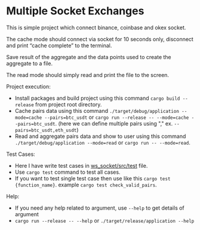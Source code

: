 # Multiple Socket Exchanges

This is simple project which connect binance, coinbase and okex socket.

The cache mode should connect via socket for 10 seconds only, disconnect and print “cache complete” to the terminal.

Save result of the aggregate and the data points used to create the aggregate to a file.

The read mode should simply read and print the file to the screen.

Project execution:
- Install packages and build project using this command `cargo build --release` from project root directory.
- Cache pairs data using this command `./target/debug/application --mode=cache --pairs=btc_usdt` or `cargo run --release -- --mode=cache --pairs=btc_usdt`. (here we can define multiple pairs using "," ex. `--pairs=btc_usdt,eth_usdt`)
- Read and aggregate pairs data and show to user using this command `./target/debug/application --mode=read` or `cargo run -- --mode=read`.

Test Cases:
- Here I have write test cases in [ws_socket/src/test]("/ws_socket/src/test.rs") file.
- Use `cargo test` command to test all cases.
- If you want to test single test case then use like this `cargo test {function_name}`. example `cargo test check_valid_pairs`.

Help:
- If you need any help related to argument, use `--help` to get details of argument
- `cargo run --release -- --help` or `./target/release/application --help`
